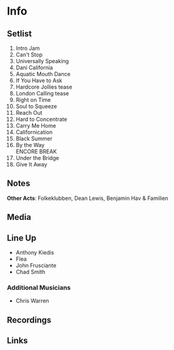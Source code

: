 # Info

## Setlist

1. Intro Jam
2. Can't Stop
3. Universally Speaking
4. Dani California
5. Aquatic Mouth Dance
6. If You Have to Ask
7. Hardcore Jollies tease
8. London Calling tease
9. Right on Time
10. Soul to Squeeze
11. Reach Out
12. Hard to Concentrate
13. Carry Me Home
14. Californication
15. Black Summer
16. By the Way
<br> ENCORE BREAK
17. Under the Bridge
18. Give It Away

## Notes

**Other Acts**: Folkeklubben, Dean Lewis, Benjamin Hav & Familien

## Media 

## Line Up

* Anthony Kiedis
* Flea
* John Frusciante
* Chad Smith

### Additional Musicians

* Chris Warren

## Recordings

## Links
